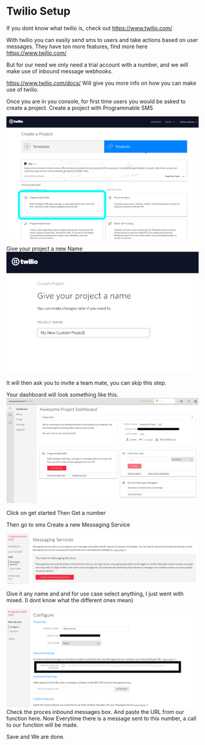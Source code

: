 # Twilio Setup
If you dont know what twilio is, check out https://www.twilio.com/

With twilio you can easily send sms to users and take actions based on user messages. They have ton more features, find more here https://www.twilio.com/

But for our need we only need a trial account with a number, and we will make use of inbound message webhooks. 

https://www.twilio.com/docs/ Will give you more info on how you can make use of twilio. 

Once you are in you console, for first time users you would be asked to create a project. Create a project with Programmable SMS

![Programmable SMS](./img/select.png)

Give your project a new Name
![Give your Project new Name](./img/name.png)

It will then ask you to invite a team mate, you can skip this step.

Your dashboard will look something like this.
![Dashboard](./img/dashboard.png)

Click on get started
Then Get a number

Then go to sms
Create a new Messaging Service

![Messaging Service](./img/messaging-service.png)

Give it any name and and for use case select anything, I just went with mixed. (I dont know what the different ones mean)

![Select](./img/checkbox.png)
Check the proces inbound messages box. And paste the URL from our function here. Now Everytime there is a message sent to this number, a call to our function will be made. 

Save and We are done.